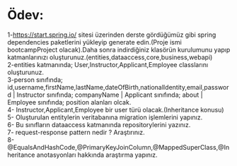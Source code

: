 # Ödev: 
1-https://start.spring.io/ sitesi üzerinden derste gördüğümüz gibi spring dependencies paketlerini yükleyip generate edin.(Proje ismi bootcampProject olacak).Daha sonra indirdiğiniz klasörün kurulumunu yapıp katmanlarınızı oluşturunuz.(entities,dataaccess,core,business,webapi)<br>
2-entities katmanında; User,Instructor,Applicant,Employee classlarını oluşturunuz.<br>
3-person sınıfında; id,username,firstName,lastName,dateOfBirth,nationalIdentity,email,password | Instructor sınıfında; companyName | Applicant sınıfında; about | Employee sınıfında; position alanları olcak. <br>
4- Instructor,Applicant,Employee bir user türü olacak.(Inheritance konusu)<br>
5- Oluşturulan entitylerin veritabanına migration işlemlerini yapınız.<br>
6- Bu sınıfların dataaccess katmanında repositorylerini yazınız.<br>
7- request-response pattern nedir ? Araştırınız.<br>
8- @EqualsAndHashCode,@PrimaryKeyJoinColumn,@MappedSuperClass,@Inheritance anotasyonları hakkında araştırma yapınız.<br>

